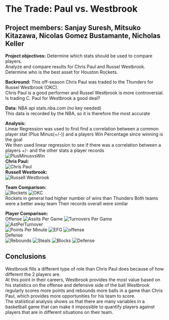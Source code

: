 # The Trade: Paul vs. Westbrook
## Project members: Sanjay Suresh, Mitsuko Kitazawa, Nicolas Gomez Bustamante, Nicholas Keller


**Project objectives:**
        Determine which stats should be used to compare players.  
        Analyze and compare results for Chris Paul and Russel Westbrook.  
        Determine who is the best asset for Houston Rockets. 

**Backround:**
       This off-season Chris Paul was traded to the Thunders for Russel Westbrook (OKC).  
       Chris Paul is a good performer and Russel Westbrook is more controversial.  
       Is trading C. Paul for Westbrook a good deal? 
       
**Data:** 
      NBA api stats.nba.com (no key needed)  
      This data is recorded by the NBA, so it is therefore the most accurate

**Analysis:**  
Linear Regression was used to first find a correlation between a common player stat (Plus Minus(+/-))  and a players Win Percentage since winning is the goal  
We then used linear regression to see if there was a correlation between a players +/- and the other stats a player records  
![PlusMinusvsWin](Images/PlusMinusvsWin.png)  
**Chris Paul:**  
![Chris Paul](Images/ChrisPaulMerge.png)  
**Russell Westbrook:**   
![Russell Westbrook](Images/RussellWestbrookMerge.png)  

**Team Comparison:**  
![Rockets](Images/RocketsWL.png)
![OKC](Images/OKC_WL.png)  
Rockets in general had higher number of wins than Thunders
Both teams were a better away team
Their records overall were similar

**Player Comparison:**  
Offense
![Assits Per Game](Images/PlayerAstPerGame.png)
![Turnovers Per Game](Images/TOVPerGame.png)  
![AstPerTurnover](Images/AstPerTurnover.png)  
![Points Per Minute](Images/PointsPerMinute.png)
![EFG](Images/EFG.png)
![offense](Images/offense.png)  
Defense  
![Rebounds](Images/Rebounds.png)
![Steals](Images/Steals.png)
![Blocks](Images/Blocks.png)
![Defense](Images/defense.png)

## Conclusions
Westbrook fills a different type of role than Chris Paul does because of how different the 2 players are.  
At this point in their careers, Westbrook provides the most value based on his statistics on the offense and defensive side of the ball 
Westbrook regularly scores more points and rebounds more balls in a game than Chris Paul, which provides more opportunities for his team to score.  
The statistical analysis shows us that there are many variables in a basketball game that can make it impossible to quantify players against players that are in different situations on their team.


